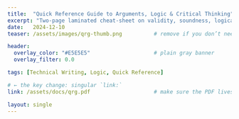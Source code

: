 ```yaml
---
title:  "Quick Reference Guide to Arguments, Logic & Critical Thinking"
excerpt: "Two-page laminated cheat-sheet on validity, soundness, logical forms, and critical-thinking cues."
date:   2024-12-10
teaser: /assets/images/qrg-thumb.png          # remove if you don’t need a grid image

header:
  overlay_color: "#E5E5E5"                    # plain gray banner
  overlay_filter: 0.0

tags: [Technical Writing, Logic, Quick Reference]

# ← the key change: singular `link:`
link: /assets/docs/qrg.pdf                    # make sure the PDF lives here

layout: single
---
```

